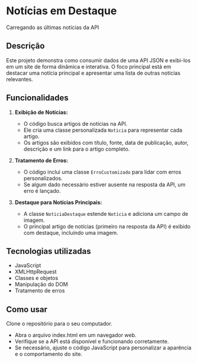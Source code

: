 # Notícias em Destaque

Carregando as últimas notícias da API

## Descrição

Este projeto demonstra como consumir dados de uma API JSON e exibi-los em um site de forma dinâmica e interativa. O foco principal está em destacar uma notícia principal e apresentar uma lista de outras notícias relevantes.

## Funcionalidades

1. **Exibição de Notícias:**
   - O código busca artigos de notícias na API.
   - Ele cria uma classe personalizada `Noticia` para representar cada artigo.
   - Os artigos são exibidos com título, fonte, data de publicação, autor, descrição e um link para o artigo completo.

2. **Tratamento de Erros:**
   - O código inclui uma classe `ErroCustomizado` para lidar com erros personalizados.
   - Se algum dado necessário estiver ausente na resposta da API, um erro é lançado.

3. **Destaque para Notícias Principais:**
   - A classe `NoticiaDestaque` estende `Noticia` e adiciona um campo de imagem.
   - O principal artigo de notícias (primeiro na resposta da API) é exibido com destaque, incluindo uma imagem.


## Tecnologias utilizadas

- JavaScript
- XMLHttpRequest
- Classes e objetos
- Manipulação do DOM
- Tratamento de erros
  
## Como usar

Clone o repositório para o seu computador.
- Abra o arquivo index.html em um navegador web.
- Verifique se a API está disponível e funcionando corretamente.
- Se necessário, ajuste o código JavaScript para personalizar a aparência e o comportamento do site.
